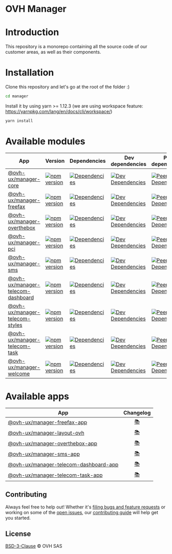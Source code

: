 # OVH Manager

# Introduction

This repository is a monorepo containing all the source code of our customer areas, as well as their components.

# Installation

Clone this repository and let's go at the root of the folder :)

```bash
cd manager
```

Install it by using yarn >= 1.12.3 (we are using workspace feature: <https://yarnpkg.com/lang/en/docs/cli/workspace/>)

```bash
yarn install
```

# Available modules

| App     | Version | Dependencies | Dev dependencies | Peer dependencies | Changelog |
| ------- | ------- | ------------ | ---------------- | ----------------- | :-------: |
| [@ovh-ux/manager-core](https://github.com/ovh-ux/manager/tree/master/packages/manager/modules/core) | [![npm version](https://badgen.net/npm/v/@ovh-ux/manager-core)](https://www.npmjs.com/package/@ovh-ux/manager-core) | [![Dependencies](https://badgen.net/david/dep/ovh-ux/manager/packages/manager/modules/core)](https://npmjs.com/package/@ovh-ux/manager-core?activeTab=dependencies) | [![Dev Dependencies](https://badgen.net/david/dev/ovh-ux/manager/packages/manager/modules/core)](https://npmjs.com/package/@ovh-ux/manager-core?activeTab=dependencies) | [![Peer Dependencies](https://badgen.net/david/peer/ovh-ux/manager/packages/manager/modules/core)](https://npmjs.com/package/@ovh-ux/manager-core?activeTab=dependencies) | [:books:](https://github.com/ovh-ux/manager/blob/master/packages/manager/modules/core/CHANGELOG.md) |
| [@ovh-ux/manager-freefax](https://github.com/ovh-ux/manager/tree/master/packages/manager/modules/freefax) | [![npm version](https://badgen.net/npm/v/@ovh-ux/manager-freefax)](https://www.npmjs.com/package/@ovh-ux/manager-freefax) | [![Dependencies](https://badgen.net/david/dep/ovh-ux/manager/packages/manager/modules/freefax)](https://npmjs.com/package/@ovh-ux/manager-freefax?activeTab=dependencies) | [![Dev Dependencies](https://badgen.net/david/dev/ovh-ux/manager/packages/manager/modules/freefax)](https://npmjs.com/package/@ovh-ux/manager-freefax?activeTab=dependencies) |  [![Peer Dependencies](https://badgen.net/david/peer/ovh-ux/manager/packages/manager/modules/freefax)](https://npmjs.com/package/@ovh-ux/manager-freefax?activeTab=dependencies) | [:books:](https://github.com/ovh-ux/manager/blob/master/packages/manager/modules/freefax/CHANGELOG.md) |
| [@ovh-ux/manager-overthebox](https://github.com/ovh-ux/manager/tree/master/packages/manager/modules/overthebox) | [![npm version](https://badgen.net/npm/v/@ovh-ux/manager-overthebox)](https://www.npmjs.com/package/@ovh-ux/manager-overthebox) | [![Dependencies](https://badgen.net/david/dep/ovh-ux/manager/packages/manager/modules/overthebox)](https://npmjs.com/package/@ovh-ux/manager-overthebox?activeTab=dependencies) | [![Dev Dependencies](https://badgen.net/david/dev/ovh-ux/manager/packages/manager/modules/overthebox)](https://npmjs.com/package/@ovh-ux/manager-overthebox?activeTab=dependencies) | [![Peer Dependencies](https://badgen.net/david/peer/ovh-ux/manager/packages/manager/modules/overthebox)](https://npmjs.com/package/@ovh-ux/manager-overthebox?activeTab=dependencies) | [:books:](https://github.com/ovh-ux/manager/blob/master/packages/manager/modules/overthebox/CHANGELOG.md) |
| [@ovh-ux/manager-pci](https://github.com/ovh-ux/manager/tree/master/packages/manager/modules/pci) | [![npm version](https://badgen.net/npm/v/@ovh-ux/manager-pci)](https://www.npmjs.com/package/@ovh-ux/manager-pci) | [![Dependencies](https://badgen.net/david/dep/ovh-ux/manager/packages/manager/modules/pci)](https://npmjs.com/package/@ovh-ux/manager-pci?activeTab=dependencies) | [![Dev Dependencies](https://badgen.net/david/dev/ovh-ux/manager/packages/manager/modules/pci)](https://npmjs.com/package/@ovh-ux/manager-pci?activeTab=dependencies) | [![Peer Dependencies](https://badgen.net/david/peer/ovh-ux/manager/packages/manager/modules/pci)](https://npmjs.com/package/@ovh-ux/manager-pci?activeTab=dependencies) | [:books:](https://github.com/ovh-ux/manager/blob/master/packages/manager/modules/pci/CHANGELOG.md) |
| [@ovh-ux/manager-sms](https://github.com/ovh-ux/manager/tree/master/packages/manager/modules/sms) | [![npm version](https://badgen.net/npm/v/@ovh-ux/manager-sms)](https://www.npmjs.com/package/@ovh-ux/manager-sms) | [![Dependencies](https://badgen.net/david/dep/ovh-ux/manager/packages/manager/modules/sms)](https://npmjs.com/package/@ovh-ux/manager-sms?activeTab=dependencies) | [![Dev Dependencies](https://badgen.net/david/dev/ovh-ux/manager/packages/manager/modules/sms)](https://npmjs.com/package/@ovh-ux/manager-sms?activeTab=dependencies) | [![Peer Dependencies](https://badgen.net/david/peer/ovh-ux/manager/packages/manager/modules/sms)](https://npmjs.com/package/@ovh-ux/manager-sms?activeTab=dependencies) | [:books:](https://github.com/ovh-ux/manager/blob/master/packages/manager/modules/sms/CHANGELOG.md) |
| [@ovh-ux/manager-telecom-dashboard](https://github.com/ovh-ux/manager/tree/master/packages/manager/modules/telecom-dashboard) | [![npm version](https://badgen.net/npm/v/@ovh-ux/manager-telecom-dashboard)](https://www.npmjs.com/package/@ovh-ux/manager-telecom-dashboard) | [![Dependencies](https://badgen.net/david/dep/ovh-ux/manager/packages/manager/modules/telecom-dashboard)](https://npmjs.com/package/@ovh-ux/manager-telecom-dashboard?activeTab=dependencies) | [![Dev Dependencies](https://badgen.net/david/dev/ovh-ux/manager/packages/manager/modules/telecom-dashboard)](https://npmjs.com/package/@ovh-ux/manager-telecom-dashboard?activeTab=dependencies) | [![Peer Dependencies](https://badgen.net/david/peer/ovh-ux/manager/packages/manager/modules/telecom-dashboard)](https://npmjs.com/package/@ovh-ux/manager-telecom-dashboard?activeTab=dependencies) | [:books:](https://github.com/ovh-ux/manager/blob/master/packages/manager/modules/telecom-dashboard/CHANGELOG.md) |
| [@ovh-ux/manager-telecom-styles](https://github.com/ovh-ux/manager/tree/master/packages/manager/modules/telecom-styles) | [![npm version](https://badgen.net/npm/v/@ovh-ux/manager-telecom-styles)](https://www.npmjs.com/package/@ovh-ux/manager-telecom-styles) | [![Dependencies](https://badgen.net/david/dep/ovh-ux/manager/packages/manager/modules/telecom-styles)](https://npmjs.com/package/@ovh-ux/manager-telecom-styles?activeTab=dependencies) | [![Dev Dependencies](https://badgen.net/david/dev/ovh-ux/manager/packages/manager/modules/telecom-styles)](https://npmjs.com/package/@ovh-ux/manager-telecom-styles?activeTab=dependencies) | [![Peer Dependencies](https://badgen.net/david/peer/ovh-ux/manager/packages/manager/modules/telecom-styles)](https://npmjs.com/package/@ovh-ux/manager-telecom-styles?activeTab=dependencies) | [:books:](https://github.com/ovh-ux/manager/blob/master/packages/manager/modules/telecom-styles/CHANGELOG.md) |
| [@ovh-ux/manager-telecom-task](https://github.com/ovh-ux/manager/tree/master/packages/manager/modules/telecom-task) | [![npm version](https://badgen.net/npm/v/@ovh-ux/manager-telecom-task)](https://www.npmjs.com/package/@ovh-ux/manager-telecom-task) | [![Dependencies](https://badgen.net/david/dep/ovh-ux/manager/packages/manager/modules/telecom-task)](https://npmjs.com/package/@ovh-ux/manager-telecom-task?activeTab=dependencies) | [![Dev Dependencies](https://badgen.net/david/dev/ovh-ux/manager/packages/manager/modules/telecom-task)](https://npmjs.com/package/@ovh-ux/manager-telecom-task?activeTab=dependencies) | [![Peer Dependencies](https://badgen.net/david/peer/ovh-ux/manager/packages/manager/modules/telecom-task)](https://npmjs.com/package/@ovh-ux/manager-telecom-task?activeTab=dependencies) | [:books:](https://github.com/ovh-ux/manager/blob/master/packages/manager/modules/telecom-task/CHANGELOG.md) |
| [@ovh-ux/manager-welcome](https://github.com/ovh-ux/manager/tree/develop/packages/manager/modules/welcome) | [![npm version](https://badgen.net/npm/v/@ovh-ux/manager-welcome)](https://www.npmjs.com/package/@ovh-ux/manager-welcome) | [![Dependencies](https://badgen.net/david/dep/ovh-ux/manager/packages/manager/modules/welcome)](https://npmjs.com/package/@ovh-ux/manager-welcome?activeTab=dependencies) | [![Dev Dependencies](https://badgen.net/david/dev/ovh-ux/manager/packages/manager/modules/welcome)](https://npmjs.com/package/@ovh-ux/manager-welcome?activeTab=dependencies) | [![Peer Dependencies](https://badgen.net/david/peer/ovh-ux/manager/packages/manager/modules/welcome)](https://npmjs.com/package/@ovh-ux/manager-welcome?activeTab=dependencies) | [:books:](https://github.com/ovh-ux/manager/blob/master/packages/manager/modules/welcome/CHANGELOG.md) |

# Available apps

| App     | Changelog |
| ------- | :-------: |
| [@ovh-ux/manager-freefax-app](https://github.com/ovh-ux/manager/tree/master/packages/manager/apps/freefax) | [:books:](https://github.com/ovh-ux/manager/blob/master/packages/manager/apps/freefax/CHANGELOG.md) |
| [@ovh-ux/manager-layout-ovh](https://github.com/ovh-ux/manager/tree/master/packages/manager/apps/layout-ovh) | [:books:](https://github.com/ovh-ux/manager/blob/master/packages/manager/apps/layout-ovh/CHANGELOG.md) |
| [@ovh-ux/manager-overthebox-app](https://github.com/ovh-ux/manager/tree/master/packages/manager/apps/overthebox) | [:books:](https://github.com/ovh-ux/manager/blob/master/packages/manager/apps/overthebox/CHANGELOG.md) |
| [@ovh-ux/manager-sms-app](https://github.com/ovh-ux/manager/tree/master/packages/manager/apps/sms) | [:books:](https://github.com/ovh-ux/manager/blob/master/packages/manager/apps/sms/CHANGELOG.md) |
| [@ovh-ux/manager-telecom-dashboard-app](https://github.com/ovh-ux/manager/tree/master/packages/manager/apps/telecom-dashboard) | [:books:](https://github.com/ovh-ux/manager/blob/master/packages/manager/apps/telecom-dashboard/CHANGELOG.md) |
| [@ovh-ux/manager-telecom-task-app](https://github.com/ovh-ux/manager/tree/master/packages/manager/apps/telecom-task) | [:books:](https://github.com/ovh-ux/manager/blob/master/packages/manager/apps/telecom-task/CHANGELOG.md) |

## Contributing

Always feel free to help out! Whether it's [filing bugs and feature requests](https://github.com/ovh-ux/manager/issues/new) or working on some of the [open issues](https://github.com/ovh-ux/manager/issues), our [contributing guide](CONTRIBUTING.md) will help get you started.

## License

[BSD-3-Clause](LICENSE) © OVH SAS
